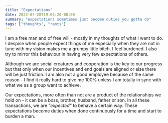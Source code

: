 ```yaml
---
title: "Expectations"
date: 2023-07-28T19:03:20-08:00
summary: "expectations sometimes just become duties you gotta do"
tags: ["thoughts", "rants"]
---
```


I am a free man and of free will - mostly in my thoughts of what I want to do. I despise when people expect things of me especially when they are not in tune with my vision makes me a grumpy little bitch. I feel burdened. I also try to mirror this behaviour in having very few expectations of others. 

Although we are social creatures and cooperation is the key to our progress but that only when our incentives and end goals are aligned or else there will be just friction. I am also not a good employee because of the same reason - I find it really hard to give me 100% unless I am totally in sync with what we as a group want to achieve. 

Our expectations, more often than not are a product of the relationships we hold on - it can be a boss, brother, husband, father or son. In all these transactions, we are *"expected"* to behave a certain way. These expectations become duties when done continuously for a time and start to burden a man.